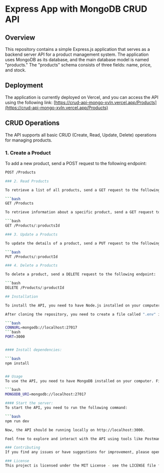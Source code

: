 # Express App with MongoDB CRUD API

## Overview

This repository contains a simple Express.js application that serves as a backend server API for a product management system. The application uses MongoDB as its database, and the main database model is named "products." The "products" schema consists of three fields: name, price, and stock.

## Deployment

The application is currently deployed on Vercel, and you can access the API using the following link: [https://crud-api-mongo-xvln.vercel.app/Products](https://crud-api-mongo-xvln.vercel.app/Products)

## CRUD Operations

The API supports all basic CRUD (Create, Read, Update, Delete) operations for managing products.

### 1. Create a Product

To add a new product, send a POST request to the following endpoint:

```bash
POST /Products

### 2. Read Products

To retrieve a list of all products, send a GET request to the following endpoint:

```bash
GET /Products

To retrieve information about a specific product, send a GET request to:

```bash
GET /Products/:productsId

### 3. Update a Products

To update the details of a product, send a PUT request to the following endpoint:

```bash
PUT /Products/:productId

### 4. Delete a Products

To delete a product, send a DELETE request to the following endpoint:

```bash
DELETE /Products/:productId

## Installation

To install the API, you need to have Node.js installed on your computer. Then, you need to clone the repository and install the dependencies.

After cloning the repository, you need to create a file called ".env" in the root directory of the project and add the following line:

```bash
CONNURL=mongodb://localhost:27017
```bash
PORT=3000


#### Install dependencies:

```bash
npm install


## Usage
To use the API, you need to have MongoDB installed on your computer. Finally, you need to create a file called ".env" in the root directory of the project and add the following line:

```bash
MONGODB_URI=mongodb://localhost:27017

#### Start the server:
To start the API, you need to run the following command:

```bash
npm run dev

Now, the API should be running locally on http://localhost:3000.

Feel free to explore and interact with the API using tools like Postman or curl.

### Contributing
If you find any issues or have suggestions for improvement, please open an issue or create a pull request. Contributions are welcome!

### License
This project is licensed under the MIT License - see the LICENSE file for details.

